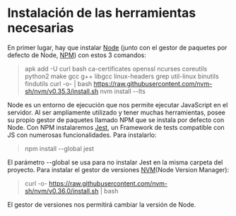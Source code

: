 # Instalación de las herramientas necesarias
En primer lugar, hay que instalar [Node](https://nodejs.org/en/) (junto con el gestor de paquetes por defecto de Node, [NPM](https://www.npmjs.com/get-npm)) con estos 3 comandos:

  > apk add -U curl bash ca-certificates openssl ncurses coreutils python2 make gcc g++ libgcc linux-headers grep util-linux binutils findutils
  > curl -o- | bash https://raw.githubusercontent.com/nvm-sh/nvm/v0.35.3/install.sh
  > nvm install --lts

Node es un entorno de ejecución que nos permite ejecutar JavaScript en el servidor. Al ser ampliamente utilizado y tener muchas herramientas, posee su propio gestor de paquetes llamado NPM que se instala por defecto con Node. Con NPM instalaremos [Jest](https://jestjs.io/en/), un Framework de tests compatible con JS con numerosas funcionalidades. Para instalarlo:

  > npm install --global jest

El parámetro --global se usa para no instalar Jest en la misma carpeta del proyecto.
Para instalar el gestor de versiones [NVM](https://github.com/nvm-sh/nvm#installing-and-updating)(Node Version Manager):

  > curl -o- https://raw.githubusercontent.com/nvm-sh/nvm/v0.36.0/install.sh | bash

El gestor de versiones nos permitirá cambiar la versión de Node.
